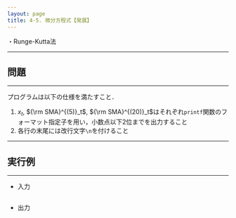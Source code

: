 ```yaml
---
layout: page
title: 4-5. 微分方程式【発展】
---
```


・Runge-Kutta法

---
## 問題
---


プログラムは以下の仕様を満たすこと．

1. $x_t$, ${\rm SMA}^{(5)}_t$, ${\rm SMA}^{(20)}_t$はそれぞれ`printf`関数のフォーマット指定子を用い，小数点以下2位までを出力すること
1. 各行の末尾には改行文字`\n`を付けること

---
## 実行例
---

+ 入力
```

```

+ 出力
```

```
```
